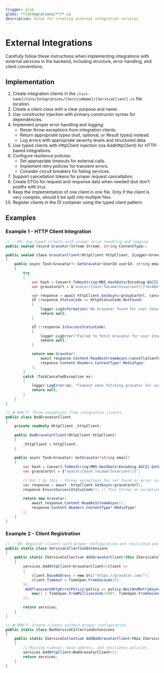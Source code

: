 ```yaml
---
trigger: glob
globs: **/Integrations/**/*.cs
description: Rules for creating external integration services
---
```


# External Integrations

Carefully follow these instructions when implementing integrations with external services in the backend, including structure, error handling, and client conventions.

## Implementation

1. Create integration clients in the `/[scs-name]/Core/Integrations/[ServiceName]/[ServiceClient].cs` file location.
2. Create a client class with a clear purpose and name.
3. Use constructor injection with primary constructor syntax for dependencies.
4. Implement proper error handling and logging:
   - Never throw exceptions from integration clients.
   - Return appropriate types (null, optional, or Result types) instead.
   - Log errors with appropriate severity levels and structured data.
5. Use typed clients with HttpClient injection (via AddHttpClient<T>) for HTTP-based integrations.
6. Configure resilience policies:
   - Set appropriate timeouts for external calls.
   - Implement retry policies for transient errors.
   - Consider circuit breakers for failing services.
7. Support cancellation tokens for proper request cancellation.
8. Create DTOs for request and response data when needed (but don't postfix with `Dto`).
9. Keep the implementation of one client in one file. Only if the client is very complex, should it be split into multiple files.
10. Register clients in the DI container using the typed client pattern.

## Examples

### Example 1 - HTTP Client Integration

```csharp
// ✅ DO: Use typed clients with proper error handling and logging
public sealed record Gravatar(Stream Stream, string ContentType);

public sealed class GravatarClient(HttpClient httpClient, ILogger<GravatarClient> logger)
{
    public async Task<Gravatar?> GetGravatar(UserId userId, string email, CancellationToken cancellationToken)
    {
        try
        {
            var hash = Convert.ToHexString(MD5.HashData(Encoding.ASCII.GetBytes(email)));
            var gravatarUrl = $"avatar/{hash.ToLowerInvariant()}?d=404";

            var response = await httpClient.GetAsync(gravatarUrl, cancellationToken);
            if (response.StatusCode == HttpStatusCode.NotFound)
            {
                logger.LogInformation("No Gravatar found for user {UserId}", userId);
                return null;
            }

            if (!response.IsSuccessStatusCode)
            {
                logger.LogError("Failed to fetch Gravatar for user {UserId}. Status Code: {StatusCode}", userId, response.StatusCode);
                return null;
            }

            return new Gravatar(
                await response.Content.ReadAsStreamAsync(cancellationToken),
                response.Content.Headers.ContentType?.MediaType!
            );
        }
        catch (TaskCanceledException ex)
        {
            logger.LogError(ex, "Timeout when fetching gravatar for user {UserId}", userId);
            return null;
        }
    }
}

// ❌ DON'T: Throw exceptions from integration clients
public class BadGravatarClient
{
    private readonly HttpClient _httpClient;
    
    public BadGravatarClient(HttpClient httpClient)
    {
        _httpClient = httpClient;
    }
    
    public async Task<Gravatar> GetGravatar(string email)
    {
        var hash = Convert.ToHexString(MD5.HashData(Encoding.ASCII.GetBytes(email)));
        var gravatarUrl = $"avatar/{hash.ToLowerInvariant()}";
        
        // Don't do this - throws exceptions for not found or error responses
        var response = await _httpClient.GetAsync(gravatarUrl);
        response.EnsureSuccessStatusCode(); // This throws an exception!
        
        return new Gravatar(
            await response.Content.ReadAsStreamAsync(),
            response.Content.Headers.ContentType?.MediaType!
        );
    }
}
```

### Example 2 - Client Registration

```csharp
// ✅ DO: Register clients with proper configuration and resilience policies
public static class ServiceCollectionExtensions
{
    public static IServiceCollection AddGravatarClient(this IServiceCollection services)
    {
        services.AddHttpClient<GravatarClient>(client =>
        {
            client.BaseAddress = new Uri("https://gravatar.com/");
            client.Timeout = TimeSpan.FromSeconds(5);
        })
        .AddTransientHttpErrorPolicy(policy => policy.WaitAndRetryAsync(
            new[] { TimeSpan.FromMilliseconds(500), TimeSpan.FromSeconds(1) }
        ));
        
        return services;
    }
}

// ❌ DON'T: Create clients without proper configuration
public static class BadServiceCollectionExtensions
{
    public static IServiceCollection AddBadGravatarClient(this IServiceCollection services)
    {
        // Missing timeout, base address, and resilience policies
        services.AddHttpClient<BadGravatarClient>();
        return services;
    }
}
```

